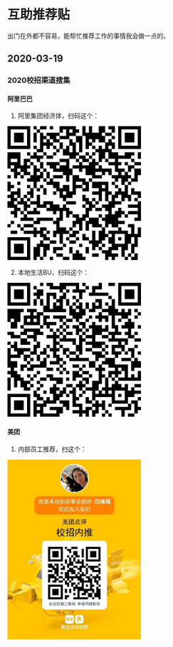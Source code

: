 # 互助推荐贴
出门在外都不容易，能帮忙推荐工作的事情我会做一点的。

## 2020-03-19

### 2020校招渠道搜集

#### 阿里巴巴
1. 阿里集团经济体，扫码这个：    
<img src="https://github.com/GerryIsWarrior/fileCache/blob/master/image/ali-recruit.png" width="300">

2. 本地生活BU，扫码这个：         
<img src="https://github.com/GerryIsWarrior/fileCache/blob/master/image/e-recruit.png" width="300">

#### 美团
1. 内部员工推荐，扫这个：      
<img src="https://github.com/GerryIsWarrior/fileCache/blob/master/image/mt1584609907928.jpg" width="300">
